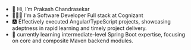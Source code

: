 - 👋 Hi, I’m Prakash Chandrasekar
- 👨🏽‍💻 I'm a Software Developer Full stack at Cognizant
- 🅰️ Effectively executed Angular/TypeScript projects, showcasing adeptness in rapid learning and timely project delivery.
- 🌱 currently learning intermediate-level Spring Boot expertise, focusing on core and composite Maven backend modules.

            

